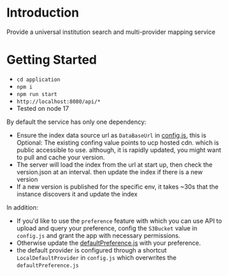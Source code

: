# Introduction 
Provide a universal institution search and multi-provider mapping service

# Getting Started
- `cd application`
- `npm i`
- `npm run start`
- `http://localhost:8080/api/*`
- Tested on node 17

By default the service has only one dependency: 
- Ensure the index data source url as `DataBaseUrl` in [config.js](./application/server/config.js), this is Optional:
  The existing confing value points to ucp hosted cdn. which is public accessible to use. although, it is rapidly updated, you might want to pull and cache your version.
- The server will load the index from the url at start up, then check the version.json at an interval. then update the index if there is a new version
- If a new version is published for the specific env, it takes ~30s that the instance discovers it and update the index  

In addition:
- If you'd like to use the `preference` feature with which you can use API to upload and query your preference, config the `S3Bucket` value in `config.js` and grant the app with necessary permissions.
- Otherwise update the [defaultPreference.js](./application/server/defaultPreference.js) with your preference. 
- the default provider is configured through a shortcut `LocalDefaultProvider` in `config.js` which overwrites the `defaultPreference.js`
